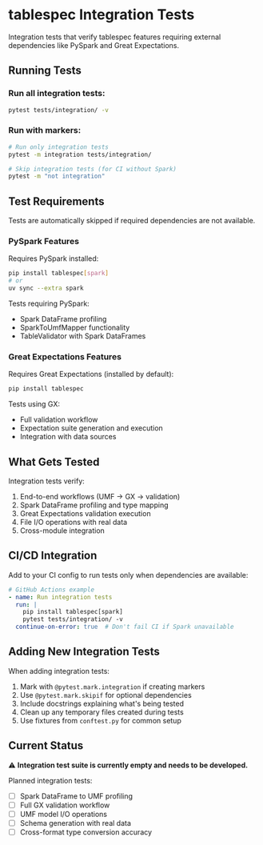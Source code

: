 # tablespec Integration Tests

Integration tests that verify tablespec features requiring external dependencies like PySpark and Great Expectations.

## Running Tests

### Run all integration tests:
```bash
pytest tests/integration/ -v
```

### Run with markers:
```bash
# Run only integration tests
pytest -m integration tests/integration/

# Skip integration tests (for CI without Spark)
pytest -m "not integration"
```

## Test Requirements

Tests are automatically skipped if required dependencies are not available.

### PySpark Features

Requires PySpark installed:
```bash
pip install tablespec[spark]
# or
uv sync --extra spark
```

Tests requiring PySpark:
- Spark DataFrame profiling
- SparkToUmfMapper functionality
- TableValidator with Spark DataFrames

### Great Expectations Features

Requires Great Expectations (installed by default):
```bash
pip install tablespec
```

Tests using GX:
- Full validation workflow
- Expectation suite generation and execution
- Integration with data sources

## What Gets Tested

Integration tests verify:
1. End-to-end workflows (UMF → GX → validation)
2. Spark DataFrame profiling and type mapping
3. Great Expectations validation execution
4. File I/O operations with real data
5. Cross-module integration

## CI/CD Integration

Add to your CI config to run tests only when dependencies are available:

```yaml
# GitHub Actions example
- name: Run integration tests
  run: |
    pip install tablespec[spark]
    pytest tests/integration/ -v
  continue-on-error: true  # Don't fail CI if Spark unavailable
```

## Adding New Integration Tests

When adding integration tests:
1. Mark with `@pytest.mark.integration` if creating markers
2. Use `@pytest.mark.skipif` for optional dependencies
3. Include docstrings explaining what's being tested
4. Clean up any temporary files created during tests
5. Use fixtures from `conftest.py` for common setup

## Current Status

⚠️ **Integration test suite is currently empty and needs to be developed.**

Planned integration tests:
- [ ] Spark DataFrame to UMF profiling
- [ ] Full GX validation workflow
- [ ] UMF model I/O operations
- [ ] Schema generation with real data
- [ ] Cross-format type conversion accuracy

